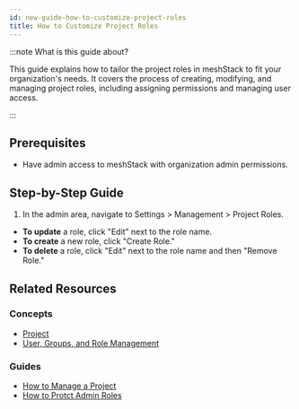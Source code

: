 ```yaml
---
id: new-guide-how-to-customize-project-roles
title: How to Customize Project Roles
---
```


:::note What is this guide about?

This guide explains how to tailor the project roles in meshStack to fit your organization's needs. It covers the process of creating, modifying, and managing project roles, including assigning permissions and managing user access.

:::

## Prerequisites

- Have admin access to meshStack with organization admin permissions.

## Step-by-Step Guide

1. In the admin area, navigate to Settings > Management > Project Roles.

- **To update** a role, click "Edit" next to the role name.
- **To create** a new role, click "Create Role."
- **To delete** a role, click "Edit" next to the role name and then "Remove Role."

## Related Resources

### Concepts

- [Project](/docs/new-concept-project)
- [User, Groups, and Role Management](/docs/new-concept-user-groups-and-role-management)

### Guides

- [How to Manage a Project](/docs/new-guide-how-to-manage-a-project)
- [How to Protct Admin Roles](/docs/new-guide-how-to-protect-admin-roles)
